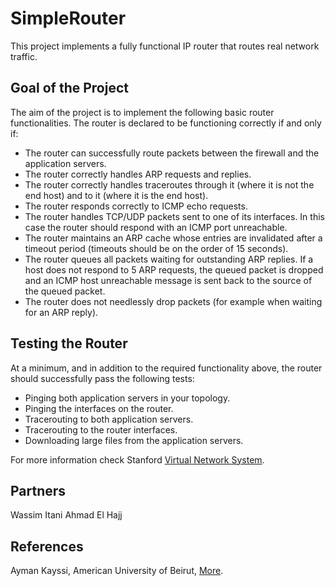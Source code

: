 SimpleRouter
============

This project implements a fully functional IP router that routes real network traffic.

Goal of the Project
-------------------
The aim of the project is to implement the following basic router functionalities. The router is declared to be functioning correctly if and only if:
* The router can successfully route packets between the firewall and the application servers.
* The router correctly handles ARP requests and replies.
* The router correctly handles traceroutes through it (where it is not the end host) and to it (where it is the end host).
* The router responds correctly to ICMP echo requests.
* The router handles TCP/UDP packets sent to one of its interfaces. In this case the router should respond with an ICMP port unreachable.
* The router maintains an ARP cache whose entries are invalidated after a timeout period (timeouts should be on the order of 15 seconds).
* The router queues all packets waiting for outstanding ARP replies. If a host does not respond to 5 ARP requests, the queued packet is dropped and an ICMP host unreachable message is sent back to the source of the queued packet.
* The router does not needlessly drop packets (for example when waiting for an ARP reply).

Testing the Router
------------------
At a minimum, and in addition to the required functionality above, the router should successfully pass the following tests:
* Pinging both application servers in your topology.
* Pinging the interfaces on the router.
* Tracerouting  to both application servers.
* Tracerouting to the router interfaces.
* Downloading large files from the application servers.

For more information check Stanford <a href="http://yuba.stanford.edu/vns/assignments/simple-router/" target="_new">Virtual Network System</a>.

Partners
--------
Wassim Itani
Ahmad El Hajj

References
----------
Ayman Kayssi, American University of Beirut, <a href="http://staff.aub.edu.lb/~ayman/" target="_new">More</a>.
